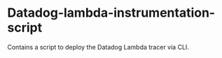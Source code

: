 # Datadog-lambda-instrumentation-script
Contains a script to deploy the Datadog Lambda tracer via CLI.
